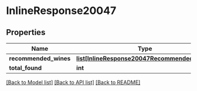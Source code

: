 # InlineResponse20047

## Properties
Name | Type | Description | Notes
------------ | ------------- | ------------- | -------------
**recommended_wines** | [**list[InlineResponse20047RecommendedWines]**](InlineResponse20047RecommendedWines.md) |  | 
**total_found** | **int** |  | 

[[Back to Model list]](../README.md#documentation-for-models) [[Back to API list]](../README.md#documentation-for-api-endpoints) [[Back to README]](../README.md)


